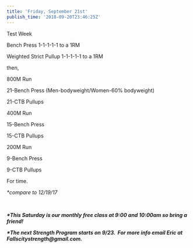 ```yaml
---
title: 'Friday, September 21st'
publish_time: '2018-09-20T23:46:25Z'
---
```


Test Week

Bench Press 1-1-1-1-1 to a 1RM

Weighted Strict Pullup 1-1-1-1-1 to a 1RM

then,

800M Run

21-Bench Press (Men-bodyweight/Women-60% bodyweight)

21-CTB Pullups

400M Run

15-Bench Press

15-CTB Pullups

200M Run

9-Bench Press

9-CTB Pullups

For time.

*\*compare to 12/19/17*

 

***\*This Saturday is our monthly free class at 9:00 and 10:00am so
bring a friend!***

***\*The next Strength Program starts on 9/23.  For more info email Eric
at Fallscitystrength\@gmail.com.***
